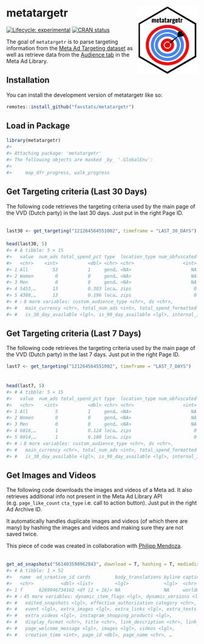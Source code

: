 
# metatargetr <img src="man/figures/metatargetr_logo.png" width="160px" align="right"/>

<!-- README.md is generated from README.Rmd. Please edit that file -->
<!-- badges: start -->

[![Lifecycle:
experimental](https://img.shields.io/badge/lifecycle-experimental-orange.svg)](https://lifecycle.r-lib.org/articles/stages.html#experimental)
[![CRAN
status](https://www.r-pkg.org/badges/version/metatargetr)](https://CRAN.R-project.org/package=metatargetr)
<!-- badges: end -->

The goal of `metatargetr` is to parse targeting information from the
[Meta Ad Targeting
dataset](https://developers.facebook.com/docs/fort-ads-targeting-dataset/)
as well as retrieve data from the [Audience
tab](https://www.facebook.com/ads/library/?active_status=all&ad_type=political_and_issue_ads&country=NL&view_all_page_id=175740570505&sort_data%5Bdirection%5D=desc&sort_data%5Bmode%5D=relevancy_monthly_grouped&search_type=page&media_type=all)
in the Meta Ad Library.

## Installation

You can install the development version of metatargetr like so:

``` r
remotes::install_github("favstats/metatargetr")
```

## Load in Package

``` r
library(metatargetr)
#> 
#> Attaching package: 'metatargetr'
#> The following objects are masked _by_ '.GlobalEnv':
#> 
#>     map_dfr_progress, walk_progress
```

## Get Targeting criteria (Last 30 Days)

The following code retrieves the targeting criteria used by the main
page of the VVD (Dutch party) in the last 30 days. Just put in the right
Page ID.

``` r

last30 <- get_targeting("121264564551002", timeframe = "LAST_30_DAYS")

head(last30, 5)
#> # A tibble: 5 × 15
#>   value  num_ads total_spend_pct type  location_type num_obfuscated is_exclusion
#>   <chr>    <int>           <dbl> <chr> <chr>                  <int> <lgl>       
#> 1 All         53           1     gend… <NA>                      NA NA          
#> 2 Women        0           0     gend… <NA>                      NA NA          
#> 3 Men          0           0     gend… <NA>                      NA NA          
#> 4 5453,…      13           0.303 loca… zips                       0 FALSE       
#> 5 4388,…      13           0.196 loca… zips                       0 FALSE       
#> # ℹ 8 more variables: custom_audience_type <chr>, ds <chr>,
#> #   main_currency <chr>, total_num_ads <int>, total_spend_formatted <chr>,
#> #   is_30_day_available <lgl>, is_90_day_available <lgl>, internal_id <chr>
```

## Get Targeting criteria (Last 7 Days)

The following code retrieves the targeting criteria used by the main
page of the VVD (Dutch party) in the last 7 days. Just put in the right
Page ID.

``` r
last7 <- get_targeting("121264564551002", timeframe = "LAST_7_DAYS")


head(last7, 5)
#> # A tibble: 5 × 15
#>   value  num_ads total_spend_pct type  location_type num_obfuscated is_exclusion
#>   <chr>    <int>           <dbl> <chr> <chr>                  <int> <lgl>       
#> 1 All          5           1     gend… <NA>                      NA NA          
#> 2 Women        0           0     gend… <NA>                      NA NA          
#> 3 Men          0           0     gend… <NA>                      NA NA          
#> 4 6816,…       1           0.124 loca… zips                       0 FALSE       
#> 5 8014,…       1           0.188 loca… zips                       0 FALSE       
#> # ℹ 8 more variables: custom_audience_type <chr>, ds <chr>,
#> #   main_currency <chr>, total_num_ads <int>, total_spend_formatted <chr>,
#> #   is_30_day_available <lgl>, is_90_day_available <lgl>, internal_id <chr>
```

## Get Images and Videos

The following code downloads the images and videos of a Meta ad. It also
retrieves additional info not present in the Meta Ad Library API
(e.g. `page_like_count` `cta_type` i.e. call to action button). Just put
in the right Ad Archive ID.

It automatically handles duplicate images and videos (of which there are
many) by hashing the images and videos and making sure they are not
saved twice.

This piece of code was created in collaboration with [Philipp
Mendoza](https://www.uva.nl/en/profile/m/e/p.m.mendoza/p.m.mendoza.html).

``` r

get_ad_snapshots("561403598962843", download = T, hashing = T, mediadir = "data/media")
#> # A tibble: 1 × 52
#>   name  ad_creative_id cards         body_translations byline caption   cta_text
#>   <chr>          <dbl> <list>        <lgl>             <lgl>  <chr>     <lgl>   
#> 1 f      6269946734162 <df [2 × 16]> NA                NA     worldmil… NA      
#> # ℹ 45 more variables: dynamic_item_flags <lgl>, dynamic_versions <lgl>,
#> #   edited_snapshots <lgl>, effective_authorization_category <chr>,
#> #   event <lgl>, extra_images <lgl>, extra_links <lgl>, extra_texts <lgl>,
#> #   extra_videos <lgl>, instagram_shopping_products <lgl>,
#> #   display_format <chr>, title <chr>, link_description <chr>, link_url <chr>,
#> #   page_welcome_message <lgl>, images <lgl>, videos <lgl>,
#> #   creation_time <int>, page_id <dbl>, page_name <chr>, …
```
